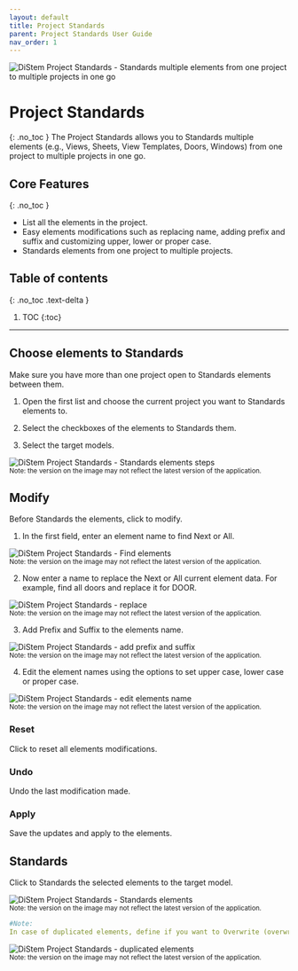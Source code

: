 ```yaml
---
layout: default
title: Project Standards
parent: Project Standards User Guide
nav_order: 1
---
```


![DiStem Project Standards - Standards multiple elements from one project to multiple projects in one go](../../assets\images\ProjectStandard\Project-Standards_x150.png)  


# Project Standards
{: .no_toc }
The Project Standards allows you to Standards multiple elements (e.g., Views, Sheets, View Templates, Doors, Windows) from one project to multiple projects in one go.

## Core Features
{: .no_toc }
- List all the elements in the project.
- Easy elements modifications such as replacing name, adding prefix and suffix and customizing upper, lower or proper case.
- Standards elements from one project to multiple projects.

## Table of contents
{: .no_toc .text-delta }

1. TOC
{:toc}

---

## Choose elements to Standards

Make sure you have more than one project open to Standards elements between them.

1. Open the first list and choose the current project you want to Standards elements to.

2. Select the checkboxes of the elements to Standards them.

3. Select the target models.

![DiStem Project Standards - Standards elements steps](../../assets\images\ProjectStandard\DS-SelectElements.gif)  
<sub>Note: the version on the image may not reflect the latest version of the application.</sub>

## Modify

Before Standards the elements, click to modify.

1. In the first field, enter an element name to find Next or All.

![DiStem Project Standards - Find elements](../../assets\images\ProjectStandard\DS-Find.gif)  
<sub>Note: the version on the image may not reflect the latest version of the application.</sub>

2. Now enter a name to replace the Next or All current element data. For example, find all doors and replace it for DOOR.

![DiStem Project Standards - replace](../../assets\images\ProjectStandard\DS-Replace.gif)  
<sub>Note: the version on the image may not reflect the latest version of the application.</sub>

3. Add Prefix and Suffix to the elements name.

![DiStem Project Standards - add prefix and suffix](../../assets\images\ProjectStandard\DS-PrefixSuffix.gif)  
<sub>Note: the version on the image may not reflect the latest version of the application.</sub>

4. Edit the element names using the options to set upper case, lower case or proper case.

![DiStem Project Standards - edit elements name](../../assets\images\ProjectStandard\DS-Edit.gif)  
<sub>Note: the version on the image may not reflect the latest version of the application.</sub>

### Reset

Click to reset all elements modifications.

### Undo

Undo the last modification made.

### Apply

Save the updates and apply to the elements.

## Standards

Click to Standards the selected elements to the target model.

![DiStem Project Standards - Standards elements](../../assets\images\ProjectStandard\DS-Standards.gif)  
<sub>Note: the version on the image may not reflect the latest version of the application.</sub>

```yaml
#Note:
In case of duplicated elements, define if you want to Overwrite (overwrite the existing version, or overwrite the existing version and its parameters values ), Skip or choose Manually the elements to overwrite.
```

![DiStem Project Standards - duplicated elements](../../assets\images\ProjectStandard\DS-DuplicatedElement.png)  
<sub>Note: the version on the image may not reflect the latest version of the application.</sub>